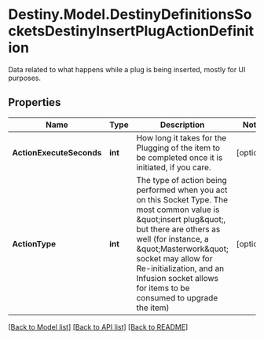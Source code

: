 # Destiny.Model.DestinyDefinitionsSocketsDestinyInsertPlugActionDefinition
Data related to what happens while a plug is being inserted, mostly for UI purposes.

## Properties

Name | Type | Description | Notes
------------ | ------------- | ------------- | -------------
**ActionExecuteSeconds** | **int** | How long it takes for the Plugging of the item to be completed once it is initiated, if you care. | [optional] 
**ActionType** | **int** | The type of action being performed when you act on this Socket Type. The most common value is \&quot;insert plug\&quot;, but there are others as well (for instance, a \&quot;Masterwork\&quot; socket may allow for Re-initialization, and an Infusion socket allows for items to be consumed to upgrade the item) | [optional] 

[[Back to Model list]](../README.md#documentation-for-models) [[Back to API list]](../README.md#documentation-for-api-endpoints) [[Back to README]](../README.md)

